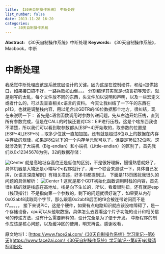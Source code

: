 ```yaml
---
title: 【30天自制操作系统】 中断处理
list_number: false
date: 2013-11-28 16:20
categories:
    - 30天自制操作系统
---
```

**Abstract:** 《30天自制操作系统》中断处理
**Keywords:** 《30天自制操作系统》，Macbook，中断
<!--more-->
# 中断处理
我感觉中断处理应该是系统底层设计的关键，因为这是在控制硬件，和给c提供接口，如果接口搞不好，一路兵败如山倒。。。
分割编译其实就是c语言初等知识，就是别写的太乱，每个文件放不同的东西，头文件加以说明和声明，以及一些宏定义或者什么的，可以去查查相关c语言的资料。
今天让我纠结了一下午的东西在p113，也就是调整栈内容，用以组合出GDTR的48位数据那个地方，很纠结，现在来说明一下：
首先是c语言函数调用时参数传递问题，先从右边开始压栈，直到所有参数完成，但是在CALL的时候还要对CS：EIP进行压栈，这是个啥东西我也不清楚，所以我们可以看到取参数都从\[ESP+4\]开始取的，取参数的位置是\[ESP+4\],\[ESP+5\]....取多少位就一直加加加。还有就是超过8位以上的数据在内存中存放的规律，如果是8位以下的一个内存单元就可以了，但要是16位32位呢，这就涉及到了大端机（Big-endian）和小端机（Little-endian）的区别了，首先我们以0x12345678为例，32的数据存储：

![Center][]
就是高地址存高位还是低位的区别，不是很好理解，慢慢熟悉就好了，具体机器是大端还是小端写个c程序就行了，用一个联合来测试一下，具体自己发挥，《c语言深度解剖》有相关描述，好多书都提到过。
下面是113页困扰我很久的问题的具体解析：
![Center 1][]
这就是那个GDT初始化函数调用时栈的内容，首先很纠结的就是栈底在高地址，栈是向下生长的，所以，看着很别扭，还有就是esp（栈顶指针）不是指向第一个参数的，剩下的问题就很好说了，如果要从内存0x02abf8读取两个字节，那么跟着0x2abf8后面的f9会被连带访问而不是f7。。。。。
接下来说PIC，这是个硬件，如果有点电路知识就应该没啥障碍了，是一个存储设备，cpu可以从他取数据，具体怎么去要看这个片子功能的设计和相关信号的传递方法，没有什么需要解释的，设计完全是为了便于开发。
中断程序的制作应该是核心问题，以及缓冲区的使用，明天再说。感谢收看，


[Center]: https://tony4ai-1251394096.cos.ap-hongkong.myqcloud.com/blog_images/《30天自制操作系统》学习笔记--第6天/20131128160832984.bmp
[Center 1]: https://tony4ai-1251394096.cos.ap-hongkong.myqcloud.com/blog_images/《30天自制操作系统》学习笔记--第6天/20131128161249109.bmp





原文地址1：[https://www.face2ai.com/《30天自制操作系统》学习笔记--第6天](https://www.face2ai.com/《30天自制操作系统》学习笔记--第6天)转载请标明出处
